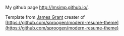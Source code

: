 My github page http://lmsimp.github.io/. 

Template from [James Grant](https://github.com/sproogen/modern-resume-theme) creater of [https://github.com/sproogen/modern-resume-theme](https://github.com/sproogen/modern-resume-theme)

